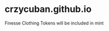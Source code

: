 # crzycuban.github.io
<!doctype html>
<html>
  <Rookie>
    <title>Hood Cardz</title>
  </Finessing the compition>
  <First set of "Rookie" Tokens will promote who gets a sophmore set>
    <p>Finesse Clothing Tokens will be included in mint</p>
  </Project from people in the struggle.>
</html>
